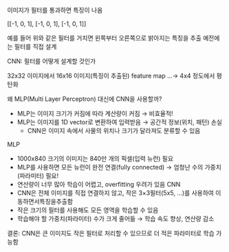 이미지가 필터를 통과하면 특징이 나옴

[[-1, 0, 1],
[-1, 0, 1],
[-1, 0, 1]]

예를 들어 위와 같은 필터를 거치면 왼쪽부터 오른쪽으로 밝아지는 특징을 추출
예전에는 필터를 직접 설계

CNN: 필터를 어떻게 설계할 것인가


32x32 이미지에서 16x16 이미지(특징이 추출된) feature map ...-> 4x4 정도에서 평탄화

왜 MLP(Multi Layer Perceptron) 대신에 CNN을 사용할까?
- MLP는 이미지 크기가 커짐에 따라 계산량이 커짐 → 비효율적!
- MLP는 이미지를 1D vector로 변환하여 입력받음 → 공간적 정보(위치, 패턴) 손실
  - CNN은 이미지 속에서 사물의 위치나 크기가 달라져도 분류할 수 있음
 
MLP
- 1000x840 크기의 이미지는 840만 개의 픽셀(입력 뉴런) 필요
- MLP를 사용하면 모든 뉴런이 완전 연결(fully connected) → 엄청난 수의 가중치(파라미터) 필요!
- 연산량이 너무 많아 학습이 어렵고, overfitting 우려가 있음
CNN
- CNN은 전체 이미지를 직접 연결하지 않고, 작은 3×3필터(5x5, …)를 사용하여 이동하면서특징을추출함
- 작은 크기의 필터를 사용해도 모든 영역을 학습할 수 있음
- 학습해야 할 가중치(파라미터) 수가 크게 줄어듦 → 학습 속도 향상, 연산량 감소

결론: CNN은 큰 이미지도 작은 필터로 처리할 수 있으므로 더 적은 파라미터로 학습 가능함
